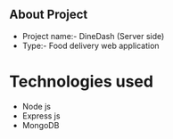 ## About Project

- Project name:- DineDash (Server side)
- Type:- Food delivery web application

# Technologies used

- Node js
- Express js
- MongoDB
